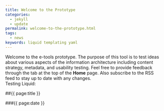 ```yaml
---
title: Welcome to the Prototype
categories:
  - jekyll
  - update
permalink: welcome-to-the-prototype.html
tags:
  - news
keywords: liquid templating yaml
---
```



Welcome to the e-tools prototype. The purpose of this tool is to test ideas about various aspects of the information architecture including content strategy, metadata, and usability testing. Feel free to provide feedback through the tab at the top of the **Home** page. Also subscribe to the RSS feed to stay up to date with any changes.  
Testing Liquid:  

##{{ page:title }}

###{{ page:date }}    

<!---{% include links.html %}-->
